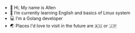 - 👋 Hi, My name is Allen
- 🌱 I’m currently learning English and basics of Linux system
- 💻 I’m a Golang developer
- 🌏 Places I'd love to visit in the future are 🇦🇺 or 🇯🇵

<!---
unique-cjx/unique-cjx is a ✨ special ✨ repository because its `README.md` (this file) appears on your GitHub profile.
You can click the Preview link to take a look at your changes.
--->
